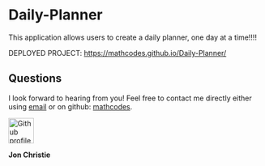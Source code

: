 # Daily-Planner
This application allows users to create a daily planner, one day at a time!!!!

DEPLOYED PROJECT: https://mathcodes.github.io/Daily-Planner/


## Questions
I look forward to hearing from you! Feel free to contact me directly either using [email](mailto:jonpchristie@gmail.com) or on github: [mathcodes](https://github.com/mathcodes).

<img src ="https://avatars0.githubusercontent.com/u/17928947?v=4" alt="Github profile image" width="50px" height="50px" />

__Jon Christie__ 
